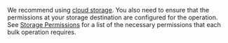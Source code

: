 We recommend using [cloud storage](use-cloud-storage.html). You also need to ensure that the permissions at your storage destination are configured for the operation. See [Storage Permissions](use-cloud-storage.html#storage-permissions) for a list of the necessary permissions that each bulk operation requires.